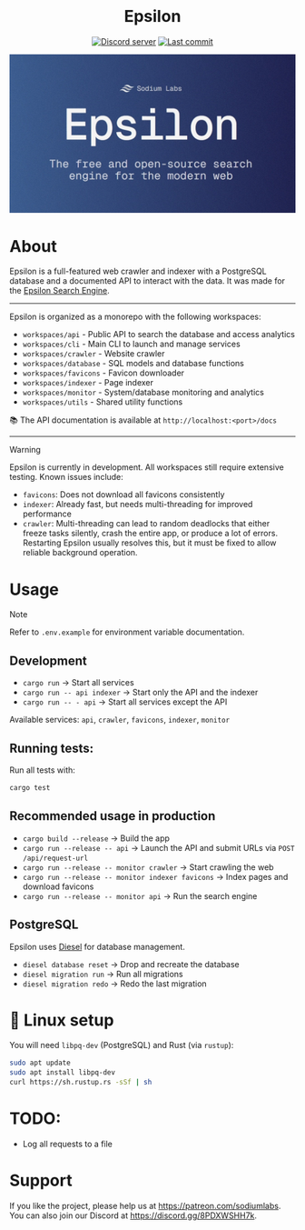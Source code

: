 <div align="center">
<br />
    <h1>Epsilon</h1>
    <p>
        <a href="https://discord.gg/8PDXWSHH7k"><img src="https://img.shields.io/discord/1336303640725553213?color=5865F2&logo=discord&logoColor=white" alt="Discord server" /></a>
        <a href="https://github.com/sodium-labs/epsilon/commits/main"><img alt="Last commit" src="https://img.shields.io/github/last-commit/sodium-labs/epsilon?logo=github&logoColor=ffffff" /></a>
    </p>
</div>

![hero](images/banner.jpg)

# About

Epsilon is a full-featured web crawler and indexer with a PostgreSQL database and a documented API to interact with the data.
It was made for the [Epsilon Search Engine](https://epsilon.sodiumlabs.xyz).

---

Epsilon is organized as a monorepo with the following workspaces:

- `workspaces/api` - Public API to search the database and access analytics
- `workspaces/cli` - Main CLI to launch and manage services
- `workspaces/crawler` - Website crawler
- `workspaces/database` - SQL models and database functions
- `workspaces/favicons` - Favicon downloader
- `workspaces/indexer` - Page indexer
- `workspaces/monitor` - System/database monitoring and analytics
- `workspaces/utils` - Shared utility functions

📚 The API documentation is available at `http://localhost:<port>/docs`

---

> [!WARNING]
> Epsilon is currently in development.
> All workspaces still require extensive testing. Known issues include:
> - `favicons`: Does not download all favicons consistently
> - `indexer`: Already fast, but needs multi-threading for improved performance
> - `crawler`: Multi-threading can lead to random deadlocks that either freeze tasks silently, crash the entire app, or produce a lot of errors. Restarting Epsilon usually resolves this, but it must be fixed to allow reliable background operation.

# Usage

> [!NOTE]
> Refer to `.env.example` for environment variable documentation.

## Development

- `cargo run` -> Start all services
- `cargo run -- api indexer` -> Start only the API and the indexer
- `cargo run -- - api` -> Start all services except the API

Available services: `api`, `crawler`, `favicons`, `indexer`, `monitor`

## Running tests:

Run all tests with:
```sh
cargo test
```

## Recommended usage in production

- `cargo build --release` -> Build the app
- `cargo run --release -- api` -> Launch the API and submit URLs via `POST /api/request-url`
- `cargo run --release -- monitor crawler` -> Start crawling the web
- `cargo run --release -- monitor indexer favicons` -> Index pages and download favicons
- `cargo run --release -- monitor api` -> Run the search engine

## PostgreSQL

Epsilon uses [Diesel](https://diesel.rs) for database management.

- `diesel database reset` -> Drop and recreate the database
- `diesel migration run` -> Run all migrations
- `diesel migration redo` -> Redo the last migration

# 🐧 Linux setup

You will need `libpq-dev` (PostgreSQL) and Rust (via `rustup`):

```sh
sudo apt update
sudo apt install libpq-dev
curl https://sh.rustup.rs -sSf | sh
```

# TODO:
- Log all requests to a file

# Support

If you like the project, please help us at https://patreon.com/sodiumlabs.
You can also join our Discord at https://discord.gg/8PDXWSHH7k.
